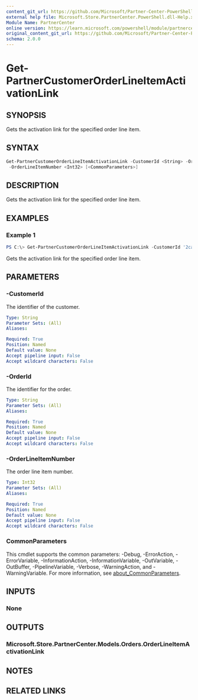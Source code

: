 ```yaml
---
content_git_url: https://github.com/Microsoft/Partner-Center-PowerShell/blob/master/docs/help/Get-PartnerCustomerOrderLineItemActivationLink.md
external help file: Microsoft.Store.PartnerCenter.PowerShell.dll-Help.xml
Module Name: PartnerCenter
online version: https://learn.microsoft.com/powershell/module/partnercenter/Get-PartnerCustomerOrderLineItemActivationLink
original_content_git_url: https://github.com/Microsoft/Partner-Center-PowerShell/blob/master/docs/help/Get-PartnerCustomerOrderLineItemActivationLink.md
schema: 2.0.0
---
```


# Get-PartnerCustomerOrderLineItemActivationLink

## SYNOPSIS
Gets the activation link for the specified order line item.

## SYNTAX

```powershell
Get-PartnerCustomerOrderLineItemActivationLink -CustomerId <String> -OrderId <String>
 -OrderLineItemNumber <Int32> [<CommonParameters>]
```

## DESCRIPTION
Gets the activation link for the specified order line item.

## EXAMPLES

### Example 1
```powershell
PS C:\> Get-PartnerCustomerOrderLineItemActivationLink -CustomerId '2ca7de6c-c05c-46b5-b689-32e53573a97a' -OrderId 'kyTs4y7jRu99MyeIudk6Q1G_aeUdT_tu1' -OrderLineItemNumber 0
```

Gets the activation link for the specified order line item.

## PARAMETERS

### -CustomerId
The identifier of the customer.

```yaml
Type: String
Parameter Sets: (All)
Aliases:

Required: True
Position: Named
Default value: None
Accept pipeline input: False
Accept wildcard characters: False
```

### -OrderId
The identifier for the order.

```yaml
Type: String
Parameter Sets: (All)
Aliases:

Required: True
Position: Named
Default value: None
Accept pipeline input: False
Accept wildcard characters: False
```

### -OrderLineItemNumber
The order line item number.

```yaml
Type: Int32
Parameter Sets: (All)
Aliases:

Required: True
Position: Named
Default value: None
Accept pipeline input: False
Accept wildcard characters: False
```

### CommonParameters
This cmdlet supports the common parameters: -Debug, -ErrorAction, -ErrorVariable, -InformationAction, -InformationVariable, -OutVariable, -OutBuffer, -PipelineVariable, -Verbose, -WarningAction, and -WarningVariable. For more information, see [about_CommonParameters](http://go.microsoft.com/fwlink/?LinkID=113216).

## INPUTS

### None

## OUTPUTS

### Microsoft.Store.PartnerCenter.Models.Orders.OrderLineItemActivationLink

## NOTES

## RELATED LINKS
